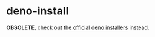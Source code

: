 # deno-install

**OBSOLETE**, check out [the official deno installers](https://github.com/denoland/deno_install) instead.